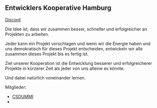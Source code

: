 ## Entwicklers Kooperative Hamburg
[Discord](https://discord.gg/VkDnQgYt)


Die Idee ist, dass wir zusammen
besser, schneller und erfolgreicher
an Projekten zu arbeiten. 

Jeder kann ein Projekt vorschlagen
und wenn wir die Energie haben und uns demokratisch
für dieses Projekt entscheiden, entwickeln
wir alle zusammen dieses Projekt bis es fertig ist.

Ziel unserer Kooperation ist
die Entwicklung besserer und erfolgreicherer
Projekte in kürzerer Zeit als jeder von
uns alleine es könnte.

Und dabei natürlich voneinander lernen.

Mitglieder:
- [CSDUMMI](https://github.com/csdummi)
- 
